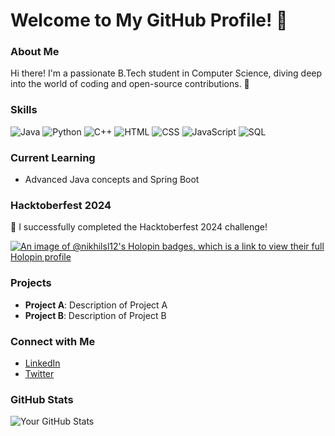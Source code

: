 # Welcome to My GitHub Profile! 👋

### About Me
Hi there! I'm a passionate B.Tech student in Computer Science, diving deep into the world of coding and open-source contributions. 🚀

### Skills
![Java](https://img.shields.io/badge/Java-ED8B00?style=for-the-badge&logo=java&logoColor=white)
![Python](https://img.shields.io/badge/Python-3776AB?style=for-the-badge&logo=python&logoColor=white)
![C++](https://img.shields.io/badge/C++-00599C?style=for-the-badge&logo=cplusplus&logoColor=white)
![HTML](https://img.shields.io/badge/HTML-E34F26?style=for-the-badge&logo=html5&logoColor=white)
![CSS](https://img.shields.io/badge/CSS-1572B6?style=for-the-badge&logo=css3&logoColor=white)
![JavaScript](https://img.shields.io/badge/JavaScript-F7DF1E?style=for-the-badge&logo=javascript&logoColor=black)
![SQL](https://img.shields.io/badge/SQL-4479A1?style=for-the-badge&logo=sql&logoColor=white)

### Current Learning
- Advanced Java concepts and Spring Boot

### Hacktoberfest 2024
🎉 I successfully completed the Hacktoberfest 2024 challenge! 
<!--Check out my contributions:
- [Repository 1](#)
- [Repository 2](#)
- [Repository 3](#)
-->
[![An image of @nikhilsl12's Holopin badges, which is a link to view their full Holopin profile](https://holopin.me/nikhilsl12)](https://holopin.io/@nikhilsl12)

### Projects
- **Project A**: Description of Project A
- **Project B**: Description of Project B

### Connect with Me
- [LinkedIn](#)
- [Twitter](#)

### GitHub Stats
![Your GitHub Stats](https://github-readme-stats.vercel.app/api?username=nikhilsl12&show_icons=true&theme=radical)


<!--
**Nikhilsl12/nikhilsl12** is a ✨ _special_ ✨ repository because its `README.md` (this file) appears on your GitHub profile.

Here are some ideas to get you started:

- 🔭 I’m currently working on ...
- 🌱 I’m currently learning ...
- 👯 I’m looking to collaborate on ...
- 🤔 I’m looking for help with ...
- 💬 Ask me about ...
- 📫 How to reach me: ...
- 😄 Pronouns: ...
- ⚡ Fun fact: ...
-->
